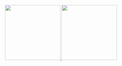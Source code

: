 <div align="center">
  <a href="https://github.com/8Neto">
  <img height="180em" src="https://github-readme-stats.vercel.app/api?username=8Neto&show_icons=true&theme=dark&include_all_commits=trus&count_private=true"/>
  <img height="180em" src="https://github-readme-stats.vercel.app/api/top-langs?username=8Neto&layout=compact&langs_count=16&theme=dark"/>
</div>
